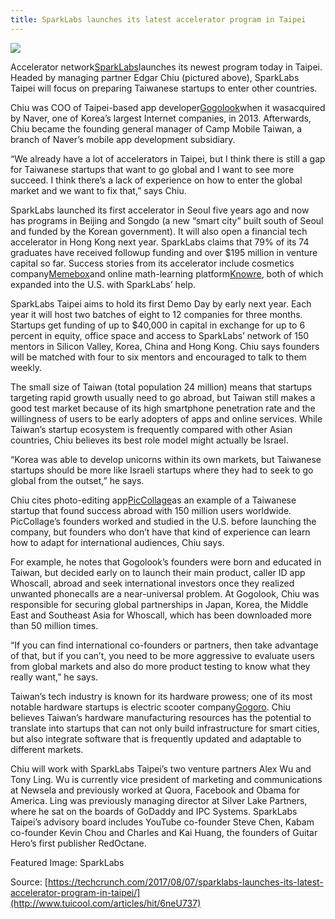 ```yaml
---
title: SparkLabs launches its latest accelerator program in Taipei
---
```


![](http://img1.tuicool.com/B3AFRzM.jpg!web)

Accelerator network[SparkLabs](http://www.sparklabs.co.kr/lb/index.php)launches its newest program today in Taipei. Headed by managing partner Edgar Chiu \(pictured above\), SparkLabs Taipei will focus on preparing Taiwanese startups to enter other countries.

Chiu was COO of Taipei-based app developer[Gogolook](https://whoscall.com/en-US/aboutus/company/)when it wasacquired by Naver, one of Korea’s largest Internet companies, in 2013. Afterwards, Chiu became the founding general manager of Camp Mobile Taiwan, a branch of Naver’s mobile app development subsidiary.

“We already have a lot of accelerators in Taipei, but I think there is still a gap for Taiwanese startups that want to go global and I want to see more succeed. I think there’s a lack of experience on how to enter the global market and we want to fix that,” says Chiu.

SparkLabs launched its first accelerator in Seoul five years ago and now has programs in Beijing and Songdo \(a new “smart city” built south of Seoul and funded by the Korean government\). It will also open a financial tech accelerator in Hong Kong next year. SparkLabs claims that 79% of its 74 graduates have received followup funding and over $195 million in venture capital so far. Success stories from its accelerator include cosmetics company[Memebox](http://www.memebox.com/)and online math-learning platform[Knowre](http://knowre.com/), both of which expanded into the U.S. with SparkLabs’ help.

SparkLabs Taipei aims to hold its first Demo Day by early next year. Each year it will host two batches of eight to 12 companies for three months. Startups get funding of up to $40,000 in capital in exchange for up to 6 percent in equity, office space and access to SparkLabs’ network of 150 mentors in Silicon Valley, Korea, China and Hong Kong. Chiu says founders will be matched with four to six mentors and encouraged to talk to them weekly.

The small size of Taiwan \(total population 24 million\) means that startups targeting rapid growth usually need to go abroad, but Taiwan still makes a good test market because of its high smartphone penetration rate and the willingness of users to be early adopters of apps and online services. While Taiwan’s startup ecosystem is frequently compared with other Asian countries, Chiu believes its best role model might actually be Israel.

“Korea was able to develop unicorns within its own markets, but Taiwanese startups should be more like Israeli startups where they had to seek to go global from the outset,” he says.

Chiu cites photo-editing app[PicCollage](https://pic-collage.com/)as an example of a Taiwanese startup that found success abroad with 150 million users worldwide. PicCollage’s founders worked and studied in the U.S. before launching the company, but founders who don’t have that kind of experience can learn how to adapt for international audiences, Chiu says.

For example, he notes that Gogolook’s founders were born and educated in Taiwan, but decided early on to launch their main product, caller ID app Whoscall, abroad and seek international investors once they realized unwanted phonecalls are a near-universal problem. At Gogolook, Chiu was responsible for securing global partnerships in Japan, Korea, the Middle East and Southeast Asia for Whoscall, which has been downloaded more than 50 million times.

“If you can find international co-founders or partners, then take advantage of that, but if you can’t, you need to be more aggressive to evaluate users from global markets and also do more product testing to know what they really want,” he says.

Taiwan’s tech industry is known for its hardware prowess; one of its most notable hardware startups is electric scooter company[Gogoro](https://www.gogoro.com/). Chiu believes Taiwan’s hardware manufacturing resources has the potential to translate into startups that can not only build infrastructure for smart cities, but also integrate software that is frequently updated and adaptable to different markets.

Chiu will work with SparkLabs Taipei’s two venture partners Alex Wu and Tony Ling. Wu is currently vice president of marketing and communications at Newsela and previously worked at Quora, Facebook and Obama for America. Ling was previously managing director at Silver Lake Partners, where he sat on the boards of GoDaddy and IPC Systems. SparkLabs Taipei’s advisory board includes YouTube co-founder Steve Chen, Kabam co-founder Kevin Chou and Charles and Kai Huang, the founders of Guitar Hero’s first publisher RedOctane.

Featured Image: SparkLabs



Source: [https://techcrunch.com/2017/08/07/sparklabs-launches-its-latest-accelerator-program-in-taipei/](http://www.tuicool.com/articles/hit/6neU737)

